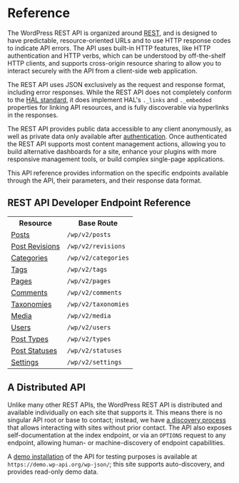 # Reference

The WordPress REST API is organized around [REST](http://en.wikipedia.org/wiki/Representational_state_transfer), and is designed to have predictable, resource-oriented URLs and to use HTTP response codes to indicate API errors. The API uses built-in HTTP features, like HTTP authentication and HTTP verbs, which can be understood by off-the-shelf HTTP clients, and supports cross-origin resource sharing to allow you to interact securely with the API from a client-side web application.

The REST API uses JSON exclusively as the request and response format, including error responses. While the REST API does not completely conform to the [HAL standard](http://stateless.co/hal_specification.html), it does implement HAL's `._links` and `._embedded` properties for linking API resources, and is fully discoverable via hyperlinks in the responses.

The REST API provides public data accessible to any client anonymously, as well as private data only available after [authentication](https://developer.wordpress.org/rest-api/authentication/). Once authenticated the REST API supports most content management actions, allowing you to build alternative dashboards for a site, enhance your plugins with more responsive management tools, or build complex single-page applications.

This API reference provides information on the specific endpoints available through the API, their parameters, and their response data format.

## REST API Developer Endpoint Reference

<table>
  <tr>
    <th>Resource</th>
    <th>Base Route</th>
  </tr>
  <tr>
    <td><a href="https://developer.wordpress.org/rest-api/reference/posts/">Posts</td>
    <td><code>/wp/v2/posts</code></td>
  </tr>
  <tr>
    <td><a href="https://developer.wordpress.org/rest-api/reference/post-revisions/">Post Revisions</a></td>
    <td><code>/wp/v2/revisions</code></td>
  </tr>
  <tr>
    <td><a href="https://developer.wordpress.org/rest-api/reference/categories/">Categories</a></td>
    <td><code>/wp/v2/categories</code></td>
  </tr>
  <tr>
    <td><a href="https://developer.wordpress.org/rest-api/reference/tags/">Tags</a></td>
    <td><code>/wp/v2/tags</code></td>
  </tr>
  <tr>
    <td><a href="https://developer.wordpress.org/rest-api/reference/pages/">Pages</a></td>
    <td><code>/wp/v2/pages</code></td>
  </tr>
  <tr>
    <td><a href="https://developer.wordpress.org/rest-api/reference/comments/">Comments</a></td>
    <td><code>/wp/v2/comments</code></td>
  </tr>
  <tr>
    <td><a href="https://developer.wordpress.org/rest-api/reference/taxonomies/">Taxonomies</a></td>
    <td><code>/wp/v2/taxonomies</code></td>
  </tr>
  <tr>
    <td><a href="https://developer.wordpress.org/rest-api/reference/media/">Media</a></td>
    <td><code>/wp/v2/media</code></td>
  </tr>
  <tr>
    <td><a href="https://developer.wordpress.org/rest-api/reference/users/">Users</a></td>
    <td><code>/wp/v2/users</code></td>
  </tr>
  <tr>
    <td><a href="https://developer.wordpress.org/rest-api/reference/post-types/">Post Types</a></td>
    <td><code>/wp/v2/types</code></td>
  </tr>
  <tr>
    <td><a href="https://developer.wordpress.org/rest-api/reference/post-statuses/">Post Statuses</a></td>
    <td><code>/wp/v2/statuses</code></td>
  </tr>
  <tr>
    <td><a href="https://developer.wordpress.org/rest-api/reference/settings/">Settings</a></td>
    <td><code>/wp/v2/settings</code></td>
  </tr>
</table>

## A Distributed API

Unlike many other REST APIs, the WordPress REST API is distributed and available individually on each site that supports it. This means there is no singular API root or base to contact; instead, we have [a discovery process](https://developer.wordpress.org/rest-api/discovery/) that allows interacting with sites without prior contact. The API also exposes self-documentation at the index endpoint, or via an `OPTIONS` request to any endpoint, allowing human- or machine-discovery of endpoint capabilities.

A [demo installation](https://demo.wp-api.org/) of the API for testing purposes is available at `https://demo.wp-api.org/wp-json/`; this site supports auto-discovery, and provides read-only demo data.
